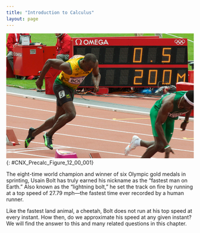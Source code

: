 ```yaml
---
title: "Introduction to Calculus"
layout: page
---
```



<?cnx.eoc class="key-equations" title="Key Equations"?>

<?cnx.eoc class="key-concepts" title="Key Concepts"?>

<?cnx.eoc class="review-exercises" title="Review Exercises"?>

<?cnx.eoc class="practice-test" title="Practice Test"?>

<?cnx.answers class="try"?>

<?cnx.answers class="section-exercises"?>

 ![Runner Usain Bolt beginning a race](../resources/CNX_Precalc_Figure_12_00_001.jpg "Jamaican sprinter Usain Bolt accelerates out of the blocks. (credit: Nick Webb)"){: #CNX_Precalc_Figure_12_00_001}

The eight-time world champion and winner of six Olympic gold medals in sprinting, Usain Bolt has truly earned his nickname as the “fastest man on Earth.” Also known as the “lightning bolt,” he set the track on fire by running at a top speed of 27.79 mph—the fastest time ever recorded by a human runner.

Like the fastest land animal, a cheetah, Bolt does not run at his top speed at every instant. How then, do we approximate his speed at any given instant? We will find the answer to this and many related questions in this chapter.


